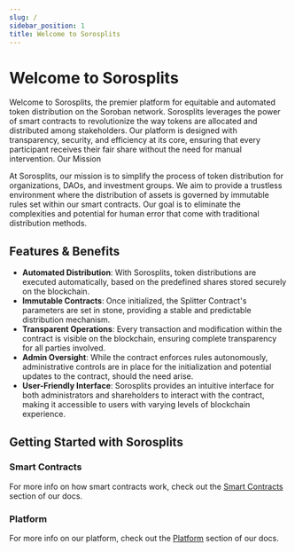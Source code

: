 ```yaml
---
slug: /
sidebar_position: 1
title: Welcome to Sorosplits
---
```


# Welcome to Sorosplits

Welcome to Sorosplits, the premier platform for equitable and automated token distribution on the Soroban network. Sorosplits leverages the power of smart contracts to revolutionize the way tokens are allocated and distributed among stakeholders. Our platform is designed with transparency, security, and efficiency at its core, ensuring that every participant receives their fair share without the need for manual intervention.
Our Mission

At Sorosplits, our mission is to simplify the process of token distribution for organizations, DAOs, and investment groups. We aim to provide a trustless environment where the distribution of assets is governed by immutable rules set within our smart contracts. Our goal is to eliminate the complexities and potential for human error that come with traditional distribution methods.

## Features & Benefits

- **Automated Distribution**: With Sorosplits, token distributions are executed automatically, based on the predefined shares stored securely on the blockchain.
- **Immutable Contracts**: Once initialized, the Splitter Contract's parameters are set in stone, providing a stable and predictable distribution mechanism.
- **Transparent Operations**: Every transaction and modification within the contract is visible on the blockchain, ensuring complete transparency for all parties involved.
- **Admin Oversight**: While the contract enforces rules autonomously, administrative controls are in place for the initialization and potential updates to the contract, should the need arise.
- **User-Friendly Interface**: Sorosplits provides an intuitive interface for both administrators and shareholders to interact with the contract, making it accessible to users with varying levels of blockchain experience.

## Getting Started with Sorosplits

### Smart Contracts

For more info on how smart contracts work, check out the [Smart Contracts](/smart-contracts/splitter-contract/01-overview.md) section of our docs.

### Platform

For more info on our platform, check out the [Platform](/platform/01-overview.md) section of our docs.

<!-- ## Getting Started with Sorosplits

To begin using Sorosplits, you'll need to deploy the Splitter Contract on the Stellar network. Once deployed, the contract will guide you through the process of initializing your distribution parameters. After the initial setup, shareholders can easily query their shares, and authorized parties can trigger distributions as needed.

---

Sorosplits is not just a platform; it's a commitment to fair and transparent token economics. We're excited to have you join our journey and look forward to supporting your distribution needs. -->
